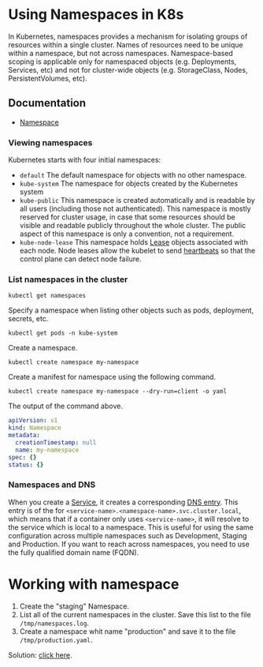 # Using Namespaces in K8s
In Kubernetes, namespaces provides a mechanism for isolating groups of resources within a single cluster. Names of resources need to be unique within a namespace, but not across namespaces. Namespace-based scoping is applicable only for namespaced objects (e.g. Deployments, Services, etc) and not for cluster-wide objects (e.g. StorageClass, Nodes, PersistentVolumes, etc).

## Documentation

- [Namespace](https://kubernetes.io/docs/concepts/overview/working-with-objects/namespaces/)

### Viewing namespaces
Kubernetes starts with four initial namespaces:
- `default` The default namespace for objects with no other namespace.
- `kube-system` The namespace for objects created by the Kubernetes system
- `kube-public` This namespace is created automatically and is readable by all users (including those not authenticated). This namespace is mostly reserved for cluster usage, in case that some resources should be visible and readable publicly throughout the whole cluster. The public aspect of this namespace is only a convention, not a requirement.
- `kube-node-lease` This namespace holds [Lease](https://kubernetes.io/docs/reference/kubernetes-api/cluster-resources/lease-v1/) objects associated with each node. Node leases allow the kubelet to send [heartbeats](https://kubernetes.io/docs/concepts/architecture/nodes/#heartbeats) so that the control plane can detect node failure.

### List namespaces in the cluster

```shel
kubectl get namespaces
```

Specify a namespace when listing other objects such as pods, deployment, secrets, etc.

```shell
kubectl get pods -n kube-system
```

Create a namespace.

```shell
kubectl create namespace my-namespace
```
Create a manifest for namespace using the following command.

```shell
kubectl create namespace my-namespace --dry-run=client -o yaml
```

The output of the command above. 

```yaml
apiVersion: v1
kind: Namespace
metadata:
  creationTimestamp: null
  name: my-namespace
spec: {}
status: {}
```
### Namespaces and DNS 

When you create a [Service](https://kubernetes.io/docs/concepts/services-networking/service/), it creates a corresponding [DNS entry](https://kubernetes.io/docs/concepts/services-networkingns-pod-service/). This entry is of the for `<service-name>.<namespace-name>.svc.cluster.local`, which means that if a container only uses `<service-name>`, it will resolve to the service which is local to a namespace. This is useful for using the same configuration across multiple namespaces such as Development, Staging and Production. If you want to reach across namespaces, you need to use the fully qualified domain name (FQDN).


# Working with namespace
1. Create the "staging" Namespace.
2. List all of the current namespaces in the cluster. Save this list to the file `/tmp/namespaces.log`.
3. Create a namespace whit name "production" and save it to the file `/tmp/production.yaml`.

Solution: [click here](../solutions/namespace.md).
